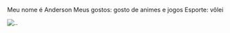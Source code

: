 Meu nome é Anderson
Meus gostos:
gosto de animes e jogos
Esporte:
vôlei

![.](https://media.tenor.com/6dlNDTGcbqYAAAAC/anime.gif).
